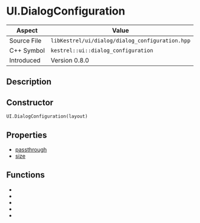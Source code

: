 # UI.DialogConfiguration
| Aspect | Value |
| --- | --- |
| Source File | `libKestrel/ui/dialog/dialog_configuration.hpp` |
| C++ Symbol | `kestrel::ui::dialog_configuration` |
| Introduced | Version 0.8.0 |
## Description
## Constructor
```
UI.DialogConfiguration(layout)
```
## Properties

 - [passthrough](passthrough.md)
 - [size](size.md)

## Functions

 - [](defineElement.md)
 - [](setStretchedBackground.md)
 - [](setBackground.md)
 - [](element.md)
 - [](build.md)

